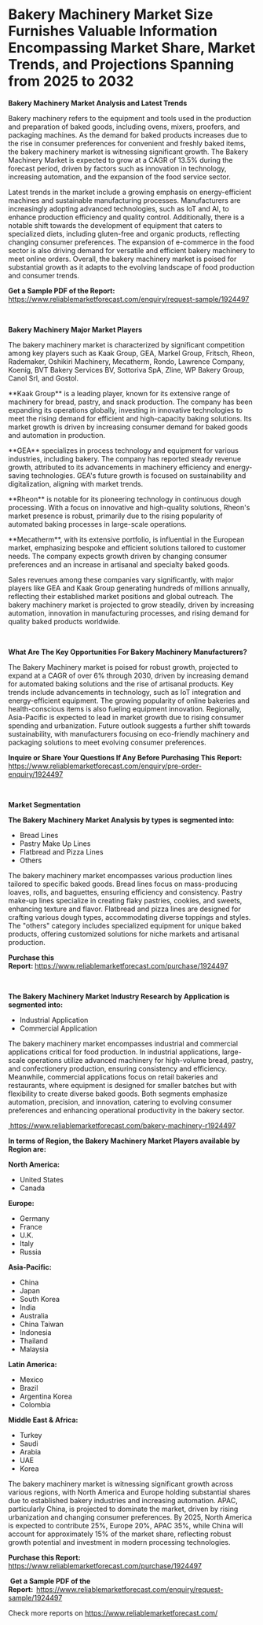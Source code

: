<p><h1>Bakery Machinery Market Size Furnishes Valuable Information Encompassing Market Share, Market Trends, and Projections Spanning from 2025 to 2032</h1></p><p><strong>Bakery Machinery Market Analysis and Latest Trends</strong></p>
<p><p>Bakery machinery refers to the equipment and tools used in the production and preparation of baked goods, including ovens, mixers, proofers, and packaging machines. As the demand for baked products increases due to the rise in consumer preferences for convenient and freshly baked items, the bakery machinery market is witnessing significant growth. The Bakery Machinery Market is expected to grow at a CAGR of 13.5% during the forecast period, driven by factors such as innovation in technology, increasing automation, and the expansion of the food service sector.</p><p>Latest trends in the market include a growing emphasis on energy-efficient machines and sustainable manufacturing processes. Manufacturers are increasingly adopting advanced technologies, such as IoT and AI, to enhance production efficiency and quality control. Additionally, there is a notable shift towards the development of equipment that caters to specialized diets, including gluten-free and organic products, reflecting changing consumer preferences. The expansion of e-commerce in the food sector is also driving demand for versatile and efficient bakery machinery to meet online orders. Overall, the bakery machinery market is poised for substantial growth as it adapts to the evolving landscape of food production and consumer trends.</p></p>
<p><strong>Get a Sample PDF of the Report:&nbsp;</strong> <a href="https://www.reliablemarketforecast.com/enquiry/request-sample/1924497?utm_campaign=1899&utm_medium=2&utm_source=Github&utm_content=ia&utm_term=14012025&utm_id=bakery-machinery">https://www.reliablemarketforecast.com/enquiry/request-sample/1924497</a></p>
<p>&nbsp;</p>
<p><strong>Bakery Machinery Major Market Players</strong></p>
<p><p>The bakery machinery market is characterized by significant competition among key players such as Kaak Group, GEA, Markel Group, Fritsch, Rheon, Rademaker, Oshikiri Machinery, Mecatherm, Rondo, Lawrence Company, Koenig, BVT Bakery Services BV, Sottoriva SpA, Zline, WP Bakery Group, Canol Srl, and Gostol. </p><p>**Kaak Group** is a leading player, known for its extensive range of machinery for bread, pastry, and snack production. The company has been expanding its operations globally, investing in innovative technologies to meet the rising demand for efficient and high-capacity baking solutions. Its market growth is driven by increasing consumer demand for baked goods and automation in production.</p><p>**GEA** specializes in process technology and equipment for various industries, including bakery. The company has reported steady revenue growth, attributed to its advancements in machinery efficiency and energy-saving technologies. GEA's future growth is focused on sustainability and digitalization, aligning with market trends.</p><p>**Rheon** is notable for its pioneering technology in continuous dough processing. With a focus on innovative and high-quality solutions, Rheon's market presence is robust, primarily due to the rising popularity of automated baking processes in large-scale operations.</p><p>**Mecatherm**, with its extensive portfolio, is influential in the European market, emphasizing bespoke and efficient solutions tailored to customer needs. The company expects growth driven by changing consumer preferences and an increase in artisanal and specialty baked goods.</p><p>Sales revenues among these companies vary significantly, with major players like GEA and Kaak Group generating hundreds of millions annually, reflecting their established market positions and global outreach. The bakery machinery market is projected to grow steadily, driven by increasing automation, innovation in manufacturing processes, and rising demand for quality baked products worldwide.</p></p>
<p>&nbsp;</p>
<p><strong>What Are The Key Opportunities For Bakery Machinery Manufacturers?</strong></p>
<p><p>The Bakery Machinery market is poised for robust growth, projected to expand at a CAGR of over 6% through 2030, driven by increasing demand for automated baking solutions and the rise of artisanal products. Key trends include advancements in technology, such as IoT integration and energy-efficient equipment. The growing popularity of online bakeries and health-conscious items is also fueling equipment innovation. Regionally, Asia-Pacific is expected to lead in market growth due to rising consumer spending and urbanization. Future outlook suggests a further shift towards sustainability, with manufacturers focusing on eco-friendly machinery and packaging solutions to meet evolving consumer preferences.</p></p>
<p><strong>Inquire or Share Your Questions If Any Before Purchasing This Report:</strong> <a href="https://www.reliablemarketforecast.com/enquiry/pre-order-enquiry/1924497?utm_campaign=1899&utm_medium=2&utm_source=Github&utm_content=ia&utm_term=14012025&utm_id=bakery-machinery">https://www.reliablemarketforecast.com/enquiry/pre-order-enquiry/1924497</a></p>
<p>&nbsp;</p>
<p><strong>Market Segmentation</strong></p>
<p><strong>The Bakery Machinery Market Analysis by types is segmented into:</strong></p>
<p><ul><li>Bread Lines</li><li>Pastry Make Up Lines</li><li>Flatbread and Pizza Lines</li><li>Others</li></ul></p>
<p><p>The bakery machinery market encompasses various production lines tailored to specific baked goods. Bread lines focus on mass-producing loaves, rolls, and baguettes, ensuring efficiency and consistency. Pastry make-up lines specialize in creating flaky pastries, cookies, and sweets, enhancing texture and flavor. Flatbread and pizza lines are designed for crafting various dough types, accommodating diverse toppings and styles. The "others" category includes specialized equipment for unique baked products, offering customized solutions for niche markets and artisanal production.</p></p>
<p><strong>Purchase this Report:&nbsp;</strong><a href="https://www.reliablemarketforecast.com/purchase/1924497?utm_campaign=1899&utm_medium=2&utm_source=Github&utm_content=ia&utm_term=14012025&utm_id=bakery-machinery">https://www.reliablemarketforecast.com/purchase/1924497</a></p>
<p>&nbsp;</p>
<p><strong>The Bakery Machinery Market Industry Research by Application is segmented into:</strong></p>
<p><ul><li>Industrial Application</li><li>Commercial Application</li></ul></p>
<p><p>The bakery machinery market encompasses industrial and commercial applications critical for food production. In industrial applications, large-scale operations utilize advanced machinery for high-volume bread, pastry, and confectionery production, ensuring consistency and efficiency. Meanwhile, commercial applications focus on retail bakeries and restaurants, where equipment is designed for smaller batches but with flexibility to create diverse baked goods. Both segments emphasize automation, precision, and innovation, catering to evolving consumer preferences and enhancing operational productivity in the bakery sector.</p></p>
<p><a href="https://www.reliablemarketforecast.com/bakery-machinery-r1924497?utm_campaign=1899&utm_medium=2&utm_source=Github&utm_content=ia&utm_term=14012025&utm_id=bakery-machinery">&nbsp;https://www.reliablemarketforecast.com/bakery-machinery-r1924497</a></p>
<p><strong>In terms of Region, the Bakery Machinery Market Players available by Region are:</strong></p>
<p>
    <p> <strong> North America: </strong>
        <ul>
            <li>United States</li>
            <li>Canada</li>
        </ul>
        </p> 
    <p> <strong> Europe: </strong>
        <ul>
            <li>Germany</li>
            <li>France</li>
            <li>U.K.</li>
            <li>Italy</li>
            <li>Russia</li>
        </ul>
        </p> 
    <p> <strong> Asia-Pacific: </strong>
        <ul>
            <li>China</li>
            <li>Japan</li>
            <li>South Korea</li>
            <li>India</li>
            <li>Australia</li>
            <li>China Taiwan</li>
            <li>Indonesia</li>
            <li>Thailand</li>
            <li>Malaysia</li>
        </ul>
        </p> 
    <p> <strong> Latin America: </strong>
        <ul>
            <li>Mexico</li>
            <li>Brazil</li>
            <li>Argentina Korea</li>
            <li>Colombia</li>
        </ul>
        </p> 
    <p> <strong> Middle East & Africa: </strong>
        <ul>
            <li>Turkey</li>
            <li>Saudi</li>
            <li>Arabia</li>
            <li>UAE</li>
            <li>Korea</li>
        </ul>
    </p>
    </p>
<p><p>The bakery machinery market is witnessing significant growth across various regions, with North America and Europe holding substantial shares due to established bakery industries and increasing automation. APAC, particularly China, is projected to dominate the market, driven by rising urbanization and changing consumer preferences. By 2025, North America is expected to contribute 25%, Europe 20%, APAC 35%, while China will account for approximately 15% of the market share, reflecting robust growth potential and investment in modern processing technologies.</p></p>
<p><strong>Purchase this Report: </strong><a href="https://www.reliablemarketforecast.com/purchase/1924497?utm_campaign=1899&utm_medium=2&utm_source=Github&utm_content=ia&utm_term=14012025&utm_id=bakery-machinery">https://www.reliablemarketforecast.com/purchase/1924497</a></p>
<p>&nbsp;<strong>Get a Sample PDF of the Report:&nbsp;&nbsp;</strong><a href="https://www.reliablemarketforecast.com/enquiry/request-sample/1924497?utm_campaign=1899&utm_medium=2&utm_source=Github&utm_content=ia&utm_term=14012025&utm_id=bakery-machinery">https://www.reliablemarketforecast.com/enquiry/request-sample/1924497</a></p>
<p><strong></strong></p>
<p>Check more reports on <a href="https://www.reliablemarketforecast.com/?utm_campaign=1899&utm_medium=2&utm_source=Github&utm_content=ia&utm_term=14012025&utm_id=bakery-machinery">https://www.reliablemarketforecast.com/</a></p>